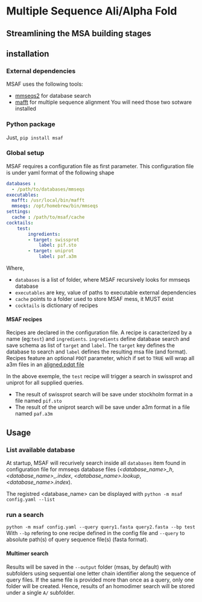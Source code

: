 # Multiple Sequence Ali/Alpha Fold
## Streamlining the MSA building stages

## installation
### External dependencies
MSAF uses the following tools:
-  [mmseqs2](https://github.com/soedinglab/MMseqs2) for database search
-  [mafft](https://mafft.cbrc.jp/alignment/software/) for multiple sequence alignment
You will need those two sotware installed
### Python package
Just, `pip install msaf`

### Global setup 
MSAF requires a configuration file as first parameter.
This configuration file is under yaml format of the following shape
```yaml
databases : 
  - /path/to/databases/mmseqs
executables:
  mafft: /usr/local/bin/mafft
  mmseqs: /opt/homebrew/bin/mmseqs
settings:
  cache : /path/to/msaf/cache
cocktails:
    test:
        ingredients:
        - target: swissprot
            label: pif.sto
        - target: uniprot
            label: paf.a3m
```
Where,
* `databases` is a list of folder, where MSAF recursively looks for mmseqs database
* `executables` are key, value of paths to executable external dependencies
* `cache` points to a folder used to store MSAF mess, it MUST exist
* `cocktails` is dictionary of recipes

#### MSAF recipes
Recipes are declared in the configuration file. A recipe is caracterized by a name (eg:`test`) and `ingredients`. `ingredients` define database search and save schema as list of `target` and `label`. The `target` key defines the database to search and `label` defines the resulting msa file (and format).
Recipes feature an optional `PDQT` parameter, which if set to `TRUE` will wrap all a3m files in an [aligned.pdqt file](https://github.com/chaidiscovery/chai-lab)

In the above exemple, the `test` recipe will trigger a search in swissprot and uniprot for all supplied queries. 
- The result of swissprot search will be save under stockholm format in a file named `pif.sto`
- The result of the uniprot search will be save under a3m format in a file named `paf.a3m`


## Usage

### List available database
At startup, MSAF will recurively search inside all `databases` item found in configuration file for mmseqs database files (*<database_name>_h*, *<database_name>_.index*, *<database_name>.lookup*, *<database_name>.index*).

The registred <database_name> can be displayed with
`python -m msaf config.yaml --list`

### run a search
`python -m msaf config.yaml --query query1.fasta query2.fasta --bp test`
With `--bp` refering to one recipe defined in the config file and `--query` to absolute path(s) of query sequence file(s) (fasta format).
#### Multimer search
Results will be saved in the `--output` folder (msas, by default) with subfolders using sequential one letter chain identifier along the sequence of query files. If the same file is provided more than once as a query, only one folder will be created. Hence, results of an homodimer search will be stored under a single `A/` subfolder.


